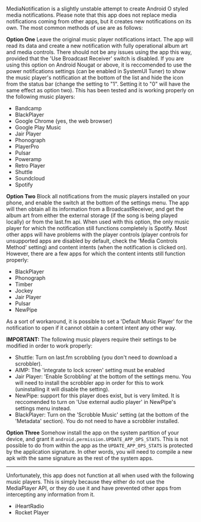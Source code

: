 MediaNotification is a slightly unstable attempt to create Android O styled media notifications. Please note that this app does not replace media notifications coming from other apps, but it creates new notifications on its own. The most common methods of use are as follows:

**Option One**
Leave the original music player notifications intact. The app will read its data and create a new notification with fully operational album art and media controls. There should not be any issues using the app this way, provided that the 'Use Broadcast Receiver' switch is disabled. If you are using this option on Android Nougat or above, it is reccomended to use the power notifications settings (can be enabled in SystemUI Tuner) to show the music player's notification at the bottom of the list and hide the icon from the status bar (change the setting to "1". Setting it to "0" will have the same effect as option two). This has been tested and is working properly on the following music players:
  - Bandcamp
  - BlackPlayer
  - Google Chrome (yes, the web browser)
  - Google Play Music
  - Jair Player
  - Phonograph
  - PlayerPro
  - Pulsar
  - Poweramp
  - Retro Player
  - Shuttle
  - Soundcloud
  - Spotify

**Option Two**
Block all notifications from the music players installed on your phone, and enable the switch at the bottom of the settings menu. The app will then obtain all its information from a BroadcastReceiver, and get the album art from either the external storage (if the song is being played locally) or from the last.fm api. When used with this option, the only music player for which the notification still functions completely is Spotify. Most other apps will have problems with the player controls (player controls for unsupported apps are disabled by default, check the 'Media Controls Method' setting) and content intents (when the notification is clicked on). However, there are a few apps for which the content intents still function properly:
  - BlackPlayer
  - Phonograph
  - Timber
  - Jockey
  - Jair Player
  - Pulsar
  - NewPipe

As a sort of workaround, it is possible to set a 'Default Music Player' for the notification to open if it cannot obtain a content intent any other way.

**IMPORTANT:** The following music players require their settings to be modified in order to work properly:
  - Shuttle: Turn on last.fm scrobbling (you don't need to download a scrobbler).
  - AIMP: The 'integrate to lock screen' setting must be enabled
  - Jair Player: 'Enable Scrobbling' at the bottom of the settings menu. You will need to install the scrobbler app in order for this to work (uninstalling it will disable the setting).
  - NewPipe: support for this player does exist, but is very limited. It is reccomended to turn on 'Use external audio player' in NewPipe's settings menu instead.
  - BlackPlayer: Turn on the 'Scrobble Music' setting (at the bottom of the 'Metadata' section). You do not need to have a scrobbler installed.

**Option Three**
Somehow install the app on the system partition of your device, and grant it `android.permission.UPDATE_APP_OPS_STATS`. This is not possible to do from within the app as the `UPDATE_APP_OPS_STATS` is protected by the application signature. In other words, you will need to compile a new apk with the same signature as the rest of the system apps.

---

Unfortunately, this app does not function at all when used with the following music players. This is simply because they either do not use the MediaPlayer API, or they do use it and have prevented other apps from intercepting any information from it.
  - iHeartRadio
  - Rocket Player
